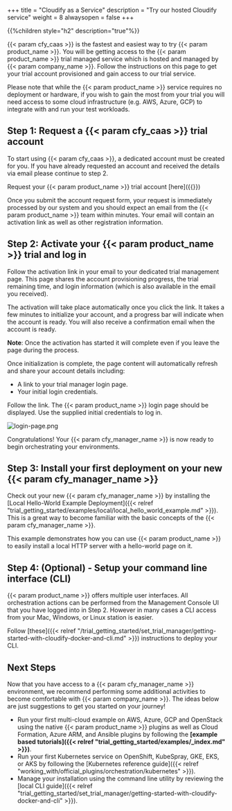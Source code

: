 +++
title = "Cloudify as a Service"
description = "Try our hosted Cloudify service"
weight = 8
alwaysopen = false
+++

{{%children style="h2" description="true"%}}

{{< param cfy_caas >}} is the fastest and easiest way to try {{< param product_name >}}.
You will be getting access to the {{< param product_name >}} trial managed service which is hosted and managed by {{< param company_name >}}. Follow the instructions on this page to get your trial account provisioned and gain access to our trial service.

Please note that while the {{< param product_name >}} service requires no deployment or hardware, if you wish to gain the most from your trial you will need access to some cloud infrastructure (e.g. AWS, Azure, GCP) to integrate with and run your test workloads.

## Step 1: Request a {{< param cfy_caas >}} trial account

To start using {{< param cfy_caas >}}, a dedicated account must be created for you.
If you have already requested an account and received the details via email please continue to step 2.

Request your {{< param product_name >}} trial account [here]({{<param cfy_caas_signup_link>}})

Once you submit the account request form, your request is immediately processed by our system and you should expect an email from the {{< param product_name >}} team within minutes. Your email will contain an activation link as well as other registration information.

## Step 2: Activate your {{< param product_name >}} trial and log in

Follow the activation link in your email to your dedicated trial management page. This page shares the account provisioning progress, the trial remaining time, and login information (which is also available in the email you received).

The activation will take place automatically once you click the link. It takes a few minutes to initialize your account, and a progress bar will indicate when the account is ready. You will also receive a confirmation email when the account is ready.

**Note**: Once the activation has started it will complete even if you leave the page during the process.

Once initialization is complete, the page content will automatically refresh and share your account details including:

* A link to your trial manager login page.
* Your initial login credentials.

Follow the link. The {{< param product_name >}} login page should be displayed. Use the supplied initial credentials to log in.

![login-page.png]( /images/ui/pages/login-page.png )

Congratulations! Your {{< param cfy_manager_name >}} is now ready to begin orchestrating your environments.

## Step 3: Install your first deployment on your new {{< param cfy_manager_name >}}

Check out your new {{< param cfy_manager_name >}} by installing the [Local Hello-World Example Deployment]({{< relref "trial_getting_started/examples/local/local_hello_world_example.md" >}}). This is a great way to become familiar with the basic concepts of the {{< param cfy_manager_name >}}.

This example demonstrates how you can use {{< param product_name >}} to easily install a local HTTP server with a hello-world page on it.

## Step 4: (Optional) - Setup your command line interface (CLI)

{{< param product_name >}} offers multiple user interfaces. All orchestration actions can be performed from the Management Console UI that you have logged into in Step 2. However in many cases a CLI access from your Mac, Windows, or Linux station is easier.

Follow [these]({{< relref "/trial_getting_started/set_trial_manager/getting-started-with-cloudify-docker-and-cli.md" >}}) instructions to deploy your CLI.

## Next Steps

Now that you have access to a {{< param cfy_manager_name >}} environment, we recommend performing some additional activities to become comfortable with {{< param company_name >}}. The ideas below are just suggestions to get you started on your journey!

* Run your first multi-cloud example on AWS, Azure, GCP and OpenStack using the native {{< param product_name >}} plugins as well as Cloud Formation, Azure ARM, and Ansible plugins by following the  **[example based tutorials]({{< relref "trial_getting_started/examples/_index.md" >}})**.
* Run your first Kubernetes service on OpenShift, KubeSpray, GKE, EKS, or AKS by following the [Kubernetes reference guide]({{< relref "working_with/official_plugins/orchestration/kubernetes" >}}).
* Manage your installation using the command line utility by reviewing the [local CLI guide]({{< relref "trial_getting_started/set_trial_manager/getting-started-with-cloudify-docker-and-cli" >}}).

